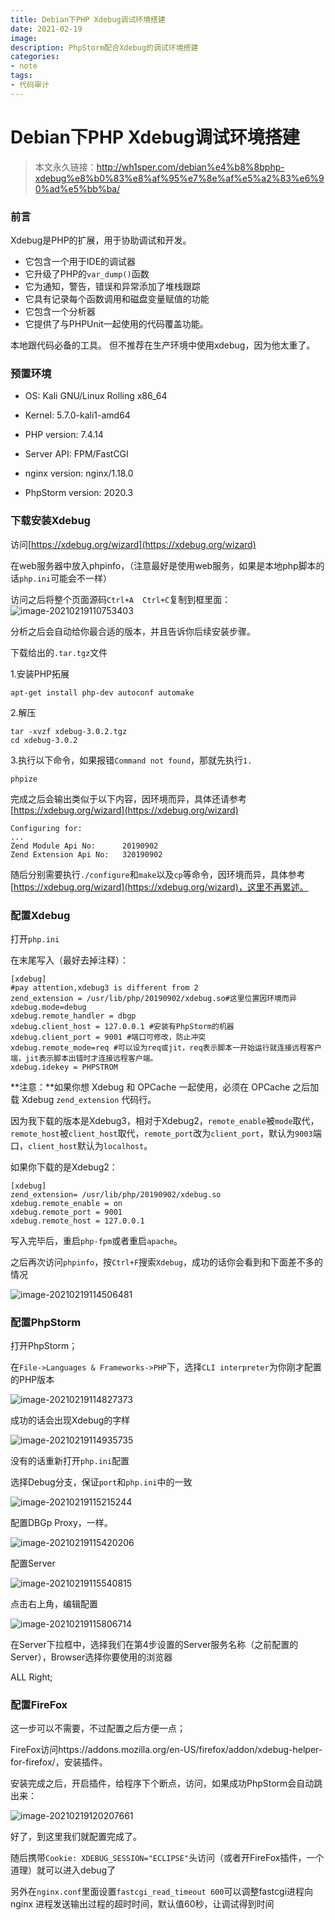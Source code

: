 ```yaml
---
title: Debian下PHP Xdebug调试环境搭建
date: 2021-02-19
image: 
description: PhpStorm配合Xdebug的调试环境搭建
categories: 
- note
tags:
- 代码审计
---
```

# Debian下PHP Xdebug调试环境搭建

> 本文永久链接：http://wh1sper.com/debian%e4%b8%8bphp-xdebug%e8%b0%83%e8%af%95%e7%8e%af%e5%a2%83%e6%90%ad%e5%bb%ba/

### 前言

Xdebug是PHP的扩展，用于协助调试和开发。

- 它包含一个用于IDE的调试器
- 它升级了PHP的`var_dump()`函数
- 它为通知，警告，错误和异常添加了堆栈跟踪
- 它具有记录每个函数调用和磁盘变量赋值的功能
- 它包含一个分析器
- 它提供了与PHPUnit一起使用的代码覆盖功能。

本地跟代码必备的工具。
但不推荐在生产环境中使用xdebug，因为他太重了。

### 预置环境

* OS: Kali GNU/Linux Rolling x86_64

* Kernel: 5.7.0-kali1-amd64

* PHP version: 7.4.14

* Server API: FPM/FastCGI
* nginx version: nginx/1.18.0
* PhpStorm version: 2020.3



### 下载安装Xdebug

访问[https://xdebug.org/wizard](https://xdebug.org/wizard)

在web服务器中放入phpinfo，（注意最好是使用web服务，如果是本地php脚本的话`php.ini`可能会不一样）

访问之后将整个页面源码`Ctrl+A  Ctrl+C`复制到框里面：
![image-20210219110753403](https://raw.githubusercontents.com/Anthem-whisper/imgbed/master/img/20210219110804.png)

分析之后会自动给你最合适的版本，并且告诉你后续安装步骤。

下载给出的`.tar.tgz`文件

1.安装PHP拓展

```
apt-get install php-dev autoconf automake
```

2.解压

```
tar -xvzf xdebug-3.0.2.tgz
cd xdebug-3.0.2
```

3.执行以下命令，如果报错`Command not found`，那就先执行`1.`

```
phpize
```

完成之后会输出类似于以下内容，因环境而异，具体还请参考[https://xdebug.org/wizard](https://xdebug.org/wizard)

```
Configuring for:
...
Zend Module Api No:      20190902
Zend Extension Api No:   320190902
```

随后分别需要执行`./configure`和`make`以及`cp`等命令，因环境而异，具体参考[https://xdebug.org/wizard](https://xdebug.org/wizard)，这里不再累述。



### 配置Xdebug

打开`php.ini`

在末尾写入（最好去掉注释）：

```
[xdebug]
#pay attention,xdebug3 is different from 2
zend_extension = /usr/lib/php/20190902/xdebug.so#这里位置因环境而异
xdebug.mode=debug
xdebug.remote_handler = dbgp
xdebug.client_host = 127.0.0.1 #安装有PhpStorm的机器
xdebug.client_port = 9001 #端口可修改，防止冲突
xdebug.remote_mode=req #可以设为req或jit，req表示脚本一开始运行就连接远程客户端，jit表示脚本出错时才连接远程客户端。
xdebug.idekey = PHPSTROM
```

**注意：**如果你想 Xdebug 和 OPCache 一起使用，必须在 OPCache 之后加载 Xdebug `zend_extension` 代码行。

因为我下载的版本是Xdebug3，相对于Xdebug2，`remote_enable`被`mode`取代，`remote_host`被`client_host`取代，`remote_port`改为`client_port`，默认为`9003`端口，`client_host`默认为`localhost`。

如果你下载的是Xdebug2：

```
[xdebug]
zend_extension= /usr/lib/php/20190902/xdebug.so
xdebug.remote_enable = on
xdebug.remote_port = 9001
xdebug.remote_host = 127.0.0.1
```

写入完毕后，重启`php-fpm`或者重启`apache`。

之后再次访问`phpinfo`，按`Ctrl+F`搜索`Xdebug`，成功的话你会看到和下面差不多的情况

![image-20210219114506481](https://raw.githubusercontents.com/Anthem-whisper/imgbed/master/img/20210219114515.png)



### 配置PhpStorm

打开PhpStorm；

在`File->Languages & Frameworks->PHP`下，选择`CLI interpreter`为你刚才配置的PHP版本

![image-20210219114827373](https://raw.githubusercontents.com/Anthem-whisper/imgbed/master/img/20210219114829.png)

成功的话会出现Xdebug的字样

![image-20210219114935735](https://raw.githubusercontents.com/Anthem-whisper/imgbed/master/img/20210219114938.png)

没有的话重新打开`php.ini`配置

选择Debug分支，保证`port`和`php.ini`中的一致

![image-20210219115215244](https://raw.githubusercontents.com/Anthem-whisper/imgbed/master/img/20210219115308.png)

配置DBGp Proxy，一样。

![image-20210219115420206](https://raw.githubusercontents.com/Anthem-whisper/imgbed/master/img/20210219115423.png)

配置Server

![image-20210219115540815](https://raw.githubusercontents.com/Anthem-whisper/imgbed/master/img/20210219115553.png)

点击右上角，编辑配置

![image-20210219115806714](https://raw.githubusercontents.com/Anthem-whisper/imgbed/master/img/20210219115808.png)

在Server下拉框中，选择我们在第4步设置的Server服务名称（之前配置的Server），Browser选择你要使用的浏览器

ALL Right;

### 配置FireFox

这一步可以不需要，不过配置之后方便一点；

FireFox访问https://addons.mozilla.org/en-US/firefox/addon/xdebug-helper-for-firefox/，安装插件。

安装完成之后，开启插件，给程序下个断点，访问，如果成功PhpStorm会自动跳出来：

![image-20210219120207661](https://raw.githubusercontents.com/Anthem-whisper/imgbed/master/img/20210219120209.png)

好了，到这里我们就配置完成了。

随后携带`Cookie: XDEBUG_SESSION="ECLIPSE"`头访问（或者开FireFox插件，一个道理）就可以进入debug了

另外在`nginx.conf`里面设置`fastcgi_read_timeout 600`可以调整fastcgi进程向 nginx 进程发送输出过程的超时时间，默认值60秒，让调试得到时间